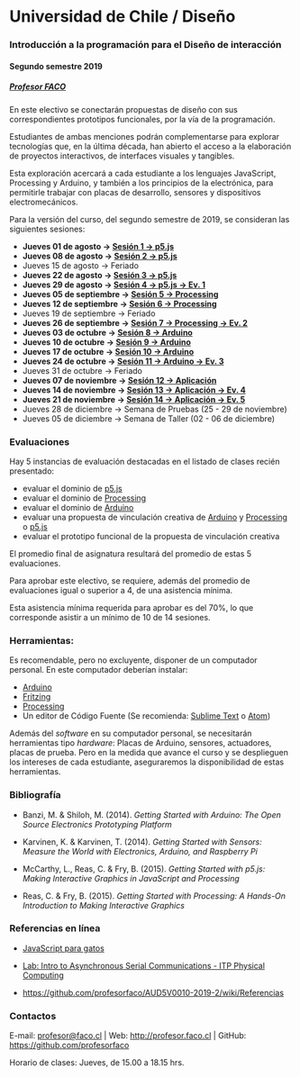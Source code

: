 # Universidad de Chile / Diseño

### Introducción a la programación para el Diseño de interacción
#### Segundo semestre 2019
##### [Profesor FACO](http://profesor.faco.cl/)

En este electivo se conectarán propuestas de diseño con sus correspondientes prototipos funcionales, por la vía de la programación.

Estudiantes de ambas menciones podrán complementarse para explorar tecnologías que, en la última década, han abierto el acceso a la elaboración de proyectos interactivos, de interfaces visuales y tangibles.

Esta exploración acercará a cada estudiante a los lenguajes JavaScript, Processing y Arduino, y también a los principios de la electrónica, para permitirle trabajar con placas de desarrollo, sensores y dispositivos electromecánicos.

Para la versión del curso, del segundo semestre de 2019, se consideran las siguientes sesiones:

- **Jueves 01 de agosto → [Sesión 1 → p5.js](https://github.com/profesorfaco/AUD5V0010-2019-2/tree/gh-pages/sesion-01)**
- **Jueves 08 de agosto → [Sesión 2 → p5.js](https://github.com/profesorfaco/AUD5V0010-2019-2/tree/gh-pages/sesion-02)**
- Jueves 15 de agosto → Feriado
- **Jueves 22 de agosto → [Sesión 3 → p5.js](https://github.com/profesorfaco/AUD5V0010-2019-2/tree/gh-pages/sesion-03)**
- **Jueves 29 de agosto → [Sesión 4 → p5.js → Ev. 1](https://github.com/profesorfaco/AUD5V0010-2019-2/tree/gh-pages/sesion-04)**
- **Jueves 05 de septiembre → [Sesión 5 → Processing](https://github.com/profesorfaco/AUD5V0010-2019-2/tree/gh-pages/sesion-05)**
- **Jueves 12 de septiembre → [Sesión 6 → Processing](https://github.com/profesorfaco/AUD5V0010-2019-2/tree/gh-pages/sesion-06)**
- Jueves 19 de septiembre → Feriado
- **Jueves 26 de septiembre → [Sesión 7 → Processing → Ev. 2](https://github.com/profesorfaco/AUD5V0010-2019-2/tree/gh-pages/sesion-07)**
- **Jueves 03 de octubre → [Sesión 8 → Arduino](https://github.com/profesorfaco/AUD5V0010-2019-2/tree/gh-pages/sesion-08)**
- **Jueves 10 de octubre → [Sesión 9 → Arduino](https://github.com/profesorfaco/AUD5V0010-2019-2/tree/gh-pages/sesion-09)**
- **Jueves 17 de octubre → [Sesión 10 → Arduino](https://github.com/profesorfaco/AUD5V0010-2019-2/tree/gh-pages/sesion-10)**
- **Jueves 24 de octubre → [Sesión 11 → Arduino → Ev. 3](https://github.com/profesorfaco/AUD5V0010-2019-2/tree/gh-pages/sesion-11)**
- Jueves 31 de octubre → Feriado
- **Jueves 07 de noviembre → [Sesión 12 → Aplicación](https://github.com/profesorfaco/AUD5V0010-2019-2/tree/gh-pages/sesion-12)**
- **Jueves 14 de noviembre → [Sesión 13 → Aplicación → Ev. 4](https://github.com/profesorfaco/AUD5V0010-2019-2/tree/gh-pages/sesion-13)**
- **Jueves 21 de noviembre → [Sesión 14 → Aplicación → Ev. 5](https://github.com/profesorfaco/AUD5V0010-2019-2/tree/gh-pages/sesion-14)**
- Jueves 28 de diciembre → Semana de Pruebas (25 - 29 de noviembre)
- Jueves 05 de diciembre → Semana de Taller (02 - 06 de diciembre)

### Evaluaciones

Hay 5 instancias de evaluación destacadas en el listado de clases recién presentado:

- evaluar el dominio de [p5.js](http://p5js.org/es/)
- evaluar el dominio de [Processing](https://processing.org/)
- evaluar el dominio de [Arduino](https://www.arduino.cc/)
- evaluar una propuesta de vinculación creativa de [Arduino](https://www.arduino.cc/) y [Processing](https://processing.org/) o [p5.js](http://p5js.org/es/)
- evaluar el prototipo funcional de la propuesta de vinculación creativa

El promedio final de asignatura resultará del promedio de estas 5 evaluaciones. 

Para aprobar este electivo, se requiere, además del promedio de evaluaciones igual o superior a 4, de una asistencia mínima.

Esta asistencia mínima requerida para aprobar es del 70%, lo que corresponde asistir a un mínimo de 10 de 14 sesiones.

### Herramientas:

Es recomendable, pero no excluyente, disponer de un computador personal. En este computador deberían instalar: 

- [Arduino](https://www.arduino.cc/)
- [Fritzing](http://fritzing.org/download/)
- [Processing](https://processing.org/download/)
- Un editor de Código Fuente (Se recomienda: [Sublime Text](https://www.sublimetext.com/) o [Atom](https://atom.io/))

Además del *software* en su computador personal, se necesitarán herramientas tipo *hardware*: Placas de Arduino, sensores, actuadores, placas de prueba. Pero en la medida que avance el curso y se desplieguen los intereses de cada estudiante, aseguraremos la disponibilidad de estas herramientas.

### Bibliografía

- Banzi, M. & Shiloh, M. (2014). *Getting Started with Arduino: The Open Source Electronics Prototyping Platform*

- Karvinen, K. & Karvinen, T. (2014). *Getting Started with Sensors: Measure the World with Electronics, Arduino, and Raspberry Pi*

- McCarthy, L., Reas, C. &  Fry, B. (2015). *Getting Started with p5.js: Making Interactive Graphics in JavaScript and Processing*

- Reas, C. &  Fry, B. (2015). *Getting Started with Processing: A Hands-On Introduction to Making Interactive Graphics*

### Referencias en línea

- [JavaScript para gatos](https://jsparagatos.com/)

- [Lab: Intro to Asynchronous Serial Communications - ITP Physical Computing](https://itp.nyu.edu/physcomp/lab-intro-to-serial-communications/)

- https://github.com/profesorfaco/AUD5V0010-2019-2/wiki/Referencias

### Contactos

E-mail: profesor@faco.cl | Web: http://profesor.faco.cl | GitHub: https://github.com/profesorfaco

Horario de clases: Jueves, de 15.00 a 18.15 hrs.
